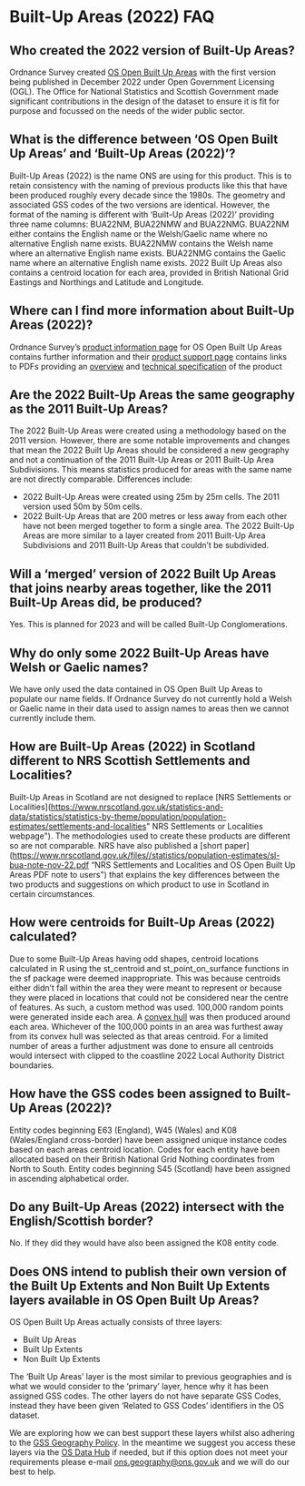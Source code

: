 # Built-Up Areas (2022) FAQ

## Who created the 2022 version of Built-Up Areas?
Ordnance Survey created [OS Open Built Up Areas](https://osdatahub.os.uk/downloads/open/BuiltUpAreas "OS Open Built Up Areas Download Page") with the first version being published in December 2022 under Open Government Licensing (OGL). The Office for National Statistics and Scottish Government made significant contributions in the design of the dataset to ensure it is fit for purpose and focussed on the needs of the wider public sector.

## What is the difference between ‘OS Open Built Up Areas’ and ‘Built-Up Areas (2022)’?
Built-Up Areas (2022) is the name ONS are using for this product. This is to retain consistency with the naming of previous products like this that have been produced roughly every decade since the 1980s. The geometry and associated GSS codes of the two versions are identical. However, the format of the naming is different with ‘Built-Up Areas (2022)’ providing three name columns: BUA22NM, BUA22NMW and BUA22NMG. BUA22NM either contains the English name or the Welsh/Gaelic name where no alternative English name exists. BUA22NMW contains the Welsh name where an alternative English name exists. BUA22NMG contains the Gaelic name where an alternative English name exists. 2022 Built Up Areas also contains a centroid location for each area, provided in British National Grid Eastings and Northings and Latitude and Longitude. 

## Where can I find more information about Built-Up Areas (2022)?
Ordnance Survey’s [product information page]( https://www.ordnancesurvey.co.uk/business-government/products/os-open-built-up-areas "OS Open Built Up Areas Product Information Page") for OS Open Built Up Areas contains further information and their [product support page]( https://www.ordnancesurvey.co.uk/business-government/tools-support/os-open-built-up-areas "OS Open Built Up Areas Product Support Page") contains links to PDFs providing an [overview]( https://www.ordnancesurvey.co.uk/documents/product-support/user-guide/os-open-built-up-areas-overview.pdf "OS Open Built Up Areas Overview PDF") and [technical specification]( https://www.ordnancesurvey.co.uk/documents/product-support/tech-spec/os-open-built-up-areas-technical-specification.pdf "OS Open Built Up Areas Technical Specification PDF") of the product

## Are the 2022 Built-Up Areas the same geography as the 2011 Built-Up Areas?
The 2022 Built-Up Areas were created using a methodology based on the 2011 version. However, there are some notable improvements and changes that mean the 2022 Built Up Areas should be considered a new geography and not a continuation of the 2011 Built-Up Areas or 2011 Built-Up Area Subdivisions. This means statistics produced for areas with the same name are not directly comparable. 
Differences include:
* 2022 Built-Up Areas were created using 25m by 25m cells. The 2011 version used 50m by 50m cells.
* 2022 Built-Up Areas that are 200 metres or less away from each other have not been merged together to form a single area. The 2022 Built-Up Areas are more similar to a layer created from 2011 Built-Up Area Subdivisions and 2011 Built-Up Areas that couldn’t be subdivided.

## Will a ‘merged’ version of 2022 Built Up Areas that joins nearby areas together, like the 2011 Built-Up Areas did, be produced?
Yes. This is planned for 2023 and will be called Built-Up Conglomerations.

## Why do only some 2022 Built-Up Areas have Welsh or Gaelic names?
We have only used the data contained in OS Open Built Up Areas to populate our name fields. If Ordnance Survey do not currently hold a Welsh or Gaelic name in their data used to assign names to areas then we cannot currently include them.

## How are Built-Up Areas (2022) in Scotland different to NRS Scottish Settlements and Localities?
Built-Up Areas in Scotland are not designed to replace [NRS Settlements or Localities](https://www.nrscotland.gov.uk/statistics-and-data/statistics/statistics-by-theme/population/population-estimates/settlements-and-localities" NRS Settlements or Localities webpage"). The methodologies used to create these products are different so are not comparable. NRS have also published a [short paper] (https://www.nrscotland.gov.uk/files//statistics/population-estimates/sl-bua-note-nov-22.pdf “NRS Settlements and Localities and OS Open Built Up Areas  PDF note to users") that explains the key differences between the two products and suggestions on which product to use in Scotland in certain circumstances. 

## How were centroids for Built-Up Areas (2022) calculated?
Due to some Built-Up Areas having odd shapes, centroid locations calculated in R using the st_centroid and st_point_on_surfance functions in the sf package were deemed inappropriate. This was because centroids either didn’t fall within the area they were meant to represent or because they were placed in locations that could not be considered near the centre of features. As such, a custom method was used. 100,000 random points were generated inside each area. A [convex hull]( https://en.wikipedia.org/wiki/Convex_hull "Convex hull Wikipedia page") was then produced around each area. Whichever of the 100,000 points in an area was furthest away from its convex hull was selected as that areas centroid. For a limited number of areas a further adjustment was done to ensure all centroids would intersect with clipped to the coastline 2022 Local Authority District boundaries.

## How have the GSS codes been assigned to Built-Up Areas (2022)?
Entity codes beginning E63 (England), W45 (Wales) and K08 (Wales/England cross-border) have been assigned unique instance codes based on each areas centroid location. Codes for each entity have been allocated based on their British National Grid Nothing coordinates from North to South. Entity codes beginning S45 (Scotland) have been assigned in ascending alphabetical order. 

## Do any Built-Up Areas (2022) intersect with the English/Scottish border?
No. If they did they would have also been assigned the K08 entity code.

## Does ONS intend to publish their own version of the Built Up Extents and Non Built Up Extents layers available in OS Open Built Up Areas?
OS Open Built Up Areas actually consists of three layers:
* Built Up Areas
* Built Up Extents
* Non Built Up Extents

The ‘Built Up Areas’ layer is the most similar to previous geographies and is what we would consider to the ‘primary’ layer, hence why it has been assigned GSS codes. The other layers do not have separate GSS Codes, instead they have been given ‘Related to GSS Codes’ identifiers in the OS dataset. 

We are exploring how we can best support these layers whilst also adhering to the [GSS Geography Policy](https://analysisfunction.civilservice.gov.uk/policy-store/gss-geography-policy/ "GSS Geography Policy"). In the meantime we suggest you access these layers via the [OS Data Hub](https://osdatahub.os.uk/downloads/open/BuiltUpAreas "OS Open Built Up Areas Download Page") if needed, but if this option does not meet your requirements please e-mail ons.geography@ons.gov.uk and we will do our best to help. 
